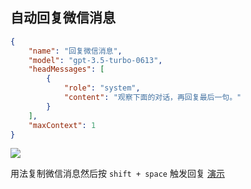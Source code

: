 ## 自动回复微信消息
```json
{
    "name": "回复微信消息",
    "model": "gpt-3.5-turbo-0613",
    "headMessages": [
        {
            "role": "system",
            "content": "观察下面的对话，再回复最后一句。"
        }
    ],
    "maxContext": 1
}
```

![](https://ipfs.io/ipfs/QmbV39V3cCarNqCS8yXnhBL67CdeTwPUj7Zydr85ybBgVM?filename=e8831869-a2d7-4433-89b9-35f5db272626.gif)

用法复制微信消息然后按 `shift + space` 触发回复 [演示](https://ipfs.ee/ipfs/QmRH85P88ErsmkfpaLtV5pwLztrdPyCaTmyteBH6wAKab5/e8831869-a2d7-4433-89b9-35f5db272626.mp4)